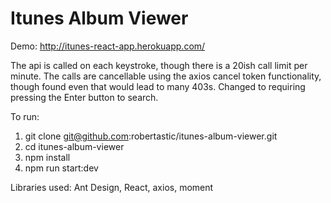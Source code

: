 # Itunes Album Viewer

Demo: http://itunes-react-app.herokuapp.com/

The api is called on each keystroke, though there is a 20ish call limit per minute. The calls are cancellable using the axios cancel token functionality, though found even that would lead to many 403s. Changed to requiring pressing the Enter button to search.

To run:
1. git clone git@github.com:robertastic/itunes-album-viewer.git
2. cd itunes-album-viewer
3. npm install
4. npm run start:dev

Libraries used: Ant Design, React, axios, moment


